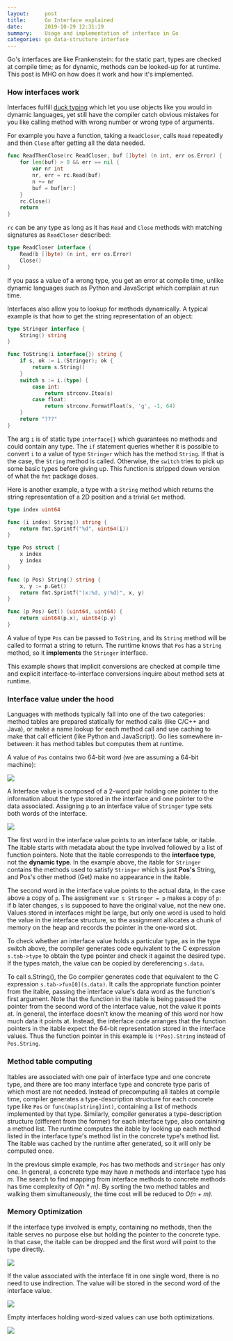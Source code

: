 ```yaml
---
layout:     post
title:      Go Interface explained
date:       2019-10-29 12:31:19
summary:    Usage and implementation of interface in Go
categories: go data-structure interface
---
```

Go's interfaces are like Frankenstein: for the static part, types are checked at compile time; as for dynamic, methods can be looked-up for at runtime. This post is MHO on how does it work and how it's implemented.


### How interfaces work

Interfaces fulfill [duck typing](https://en.wikipedia.org/wiki/Duck_typing) which let you use objects like you would in dynamic languages, yet still have the compiler catch obvious mistakes for you like calling method with wrong number or wrong type of arguments.

For example you have a function, taking a `ReadCloser`, calls `Read` repeatedly and then `Close` after getting all the data needed.
```go
func ReadThenClose(rc ReadCloser, buf []byte) (n int, err os.Error) {
    for len(buf) > 0 && err == nil {
        var nr int
        nr, err = rc.Read(buf)
        n += nr
        buf = buf[nr:]
    }
    rc.Close()
    return
}
```
`rc` can be any type as long as it has `Read` and `Close` methods with matching signatures as `ReadCloser` described:
```go
type ReadCloser interface {
    Read(b []byte) (n int, err os.Error)
    Close()
}
```
If you pass a value of a wrong type, you get an error at compile time, unlike dynamic languages such as Python and JavaScript which complain at run time.

Interfaces also allow you to lookup for methods dynamically. A typical example is that how to get the string representation of an object:
```go
type Stringer interface {
    String() string
}

func ToString(i interface{}) string {
    if s, ok := i.(Stringer); ok {
        return s.String()
    }
    switch s := i.(type) {
        case int:
            return strconv.Itoa(s)
        case float:
		    return strconv.FormatFloat(s, 'g', -1, 64)
    }
    return "???"
}
```
The arg `i` is of static type `interface{}` which guarantees no methods and could contain any type. The `if` statement queries whether it is possible to convert `i` to a value of type `Stringer` which has the method `String`.
If that is the case, the `String` method is called. Otherwise, the `switch` tries to pick up some basic types before giving up. This function is stripped down version of what the `fmt` package doses.

Here is another example, a type with a `String` method which returns the string representation of a 2D position and a trivial `Get` method.
```go
type index uint64

func (i index) String() string {
	return fmt.Sprintf("%d", uint64(i))
}

type Pos struct {
	x index
	y index
}

func (p Pos) String() string {
	x, y := p.Get()
	return fmt.Sprintf("(x:%d, y:%d)", x, y)
}

func (p Pos) Get() (uint64, uint64) {
	return uint64(p.x), uint64(p.y)
}
```
A value of type `Pos` can be passed to `ToString`, and its `String` method will be called to format a string to return. The runtime knows that `Pos` has a `String` method, so it **implements** the `Stringer` interface.

This example shows that implicit conversions are checked at compile time and explicit interface-to-interface conversions inquire about method sets at runtime.


### Interface value under the hood

Languages with methods typically fall into one of the two categories: method tables are prepared statically for method calls (like C/C++ and Java), or make a name lookup for each method call and use caching to make that call efficient (like Python and JavaScript). Go lies somewhere in-between: it has method tables but computes them at runtime.

A value of `Pos` contains two 64-bit word (we are assuming a 64-bit machine):

![](/images/go-data-structures-interface/PH_001.png)

A Interface value is composed of a 2-word pair holding one pointer to the information about the type stored in the interface and one pointer to the data associated. Assigning `p` to an interface value of `Stringer` type sets both words of the interface.

![](/images/go-data-structures-interface/PH_002.png)

The first word in the interface value points to an interface table, or itable. The itable starts with metadata about the type involved followed by a list of function pointers. Note that the itable corresponds to the **interface type**, not the **dynamic type**. In the example above, the itable for `Stringer` contains the methods used to satisfy `Stringer` which is just **Pos's** String, and Pos's other method (Get) make no appearance in the itable.

The second word in the interface value points to the actual data, in the case above a copy of `p`. The assignment `var s Stringer = p` makes a copy of `p`: if b later changes, `s` is supposed to have the original value, not the new one. Values stored in interfaces might be large, but only one word is used to hold the value in the interface structure, so the assignment allocates a chunk of memory on the heap and records the pointer in the one-word slot.

To check whether an interface value holds a particular type, as in the type switch above, the compiler generates code equivalent to the C expression `s.tab->type` to obtain the type pointer and check it against the desired type. If the types match, the value can be copied by dereferencing `s.data`.

To call s.String(), the Go compiler generates code that equivalent to the C expression `s.tab->fun[0](s.data)`. It calls the appropriate function pointer from the itable, passing the interface value's data word as the function's first argument. Note that the function in the itable is being passed the pointer from the second word of the interface value, not the value it points at. In general, the interface doesn't know the meaning of this word nor how much data it points at. Instead, the interface code arranges that the function pointers in the itable expect the 64-bit representation stored in the interface values. Thus the function pointer in this example is `(*Pos).String` instead of `Pos.String`.


### Method table computing

Itables are associated with one pair of interface type and one concrete type, and there are too many interface type and concrete type paris of which most are not needed. Instead of precomputing all itables at compile time, compiler generates a type-description structure for each concrete type like `Pos` or `func(map[string]int)`, containing a list of methods implemented by that type. Similarly, compiler generates a type-description structure (different from the former) for each interface type, also containing a method list. The runtime computes the itable by looking up each method listed in the interface type's method list in the concrete type's method list. The itable was cached by the runtime after generated, so it will only be computed once.

In the previous simple example, `Pos` has two methods and `Stringer` has only one. In general, a concrete type may have *n* methods and interface type has *m*. The search to find mapping from interface methods to concrete methods has time complexity of *O(n * m)*. By sorting the two method tables and walking them simultaneously, the time cost will be reduced to *O(n + m)*.


### Memory Optimization

If the interface type involved is empty, containing no methods, then the itable serves no purpose else but holding the pointer to the concrete type. In that case, the itable can be dropped and the first word will point to the type directly.

![](/images/go-data-structures-interface/PH_003.png)

If the value associated with the interface fit in one single word, there is no need to use indirection. The value will be stored in the second word of the interface value.

![](/images/go-data-structures-interface/PH_004.png)

Empty interfaces holding word-sized values can use both optimizations.

![](/images/go-data-structures-interface/PH_005.png)

